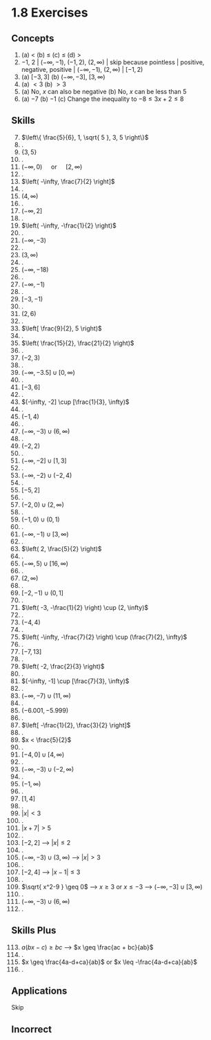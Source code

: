 # 1.8 Exercises

## Concepts

1. (a) $<$ (b) $\leq$ (c) $\leq$ (d) $>$
2. $-1$, $2$ | $(-\infty, -1)$, $(-1, 2)$, $(2, \infty)$ | skip because pointless | positive, negative, positive | $(-\infty, -1)$, $(2, \infty)$ | $[-1, 2)$
3. (a) $[-3, 3]$ (b) $(-\infty, -3]$, $[3, \infty)$
4. (a) $<3$ (b) $>3$
5. (a) No, $x$ can also be negative (b) No, $x$ can be less than $5$
6. (a) $-7$ (b) $-1$ (c) Change the inequality to $-8 \leq 3x+2 \leq 8$

## Skills

7. $\left\{  \frac{5}{6}, 1, \sqrt{ 5 }, 3, 5  \right\}$
8. .
9. $\{ 3, 5 \}$
10. .
11. $(-\infty, 0) \quad \text{ or } \quad [2, \infty)$
12. .
13. $\left( -\infty, \frac{7}{2} \right]$
14. .
15. $(4, \infty)$
16. .
17. $(-\infty, 2]$
18. .
19. $\left( -\infty, -\frac{1}{2} \right)$
20. .
21. $(-\infty, -3)$
22. .
23. $(3, \infty)$
24. .
25. $(-\infty, -18)$
26. .
27. $(-\infty, -1)$
28. .
29. $[-3, -1)$
30. .
31. $(2, 6)$
32. .
33. $\left[ \frac{9}{2}, 5 \right)$
34. .
35. $\left( \frac{15}{2}, \frac{21}{2} \right)$
36. .
37. $(-2, 3)$
38. .
39. $(-\infty, -3.5] \cup [0, \infty)$
40. .
41. $[-3, 6]$
42. .
43. $(-\infty, -2] \cup [\frac{1}{3}, \infty)$
44. .
45. $(-1, 4)$
46. .
47. $(-\infty, -3) \cup (6, \infty)$
48. .
49. $(-2, 2)$
50. .
51. $(-\infty, -2] \cup [1, 3]$
52. .
53. $(-\infty, -2) \cup (-2, 4)$
54. .
55. $[-5, 2]$
56. .
57. $(-2,0) \cup (2, \infty)$
58. .
59. $(-1, 0) \cup (0, 1)$
60. .
61. $(-\infty, -1) \cup [3, \infty)$
62. .
63. $\left( 2, \frac{5}{2} \right)$
64. .
65. $(-\infty,5) \cup [16, \infty)$
66. .
67. $(2, \infty)$
68. .
69. $[-2, -1) \cup (0, 1]$
70. .
71. $\left( -3, -\frac{1}{2} \right) \cup (2, \infty)$
72. .
73. $(-4, 4)$
74. .
75. $\left( -\infty, -\frac{7}{2} \right) \cup (\frac{7}{2}, \infty)$
76. .
77. $[-7, 13]$
78. .
79. $\left( -2, \frac{2}{3} \right)$
80. .
81. $(-\infty, -1] \cup [\frac{7}{3}, \infty)$
82. .
83. $(-\infty, -7) \cup (11, \infty)$
84. .
85. $(-6.001, -5.999)$
86. .
87. $\left[ -\frac{1}{2}, \frac{3}{2} \right]$
88. .
89. $x < \frac{5}{2}$
90. .
91. $[-4, 0] \cup [4, \infty)$
92. .
93. $(-\infty, -3) \cup (-2, \infty)$
94. .
95. $(-1, \infty)$
96. .
97. $[1, 4]$
98. .
99. $\lvert x \rvert < 3$
100. .
101. $\lvert x+7 \rvert > 5$
102. .
103. $[-2, 2]$ --> $\lvert x \rvert \leq 2$
104. .
105. $(-\infty, -3) \cup (3, \infty)$ --> $\lvert x \rvert > 3$
106. .
107. $[-2, 4]$ --> $\lvert x - 1 \rvert \leq 3$
108. .
109. $\sqrt{ x^2-9 } \geq 0$ --> $x \geq 3$ or $x \leq -3$ --> $(-\infty, -3] \cup [3, \infty)$
110. .
111. $(-\infty, -3) \cup (6, \infty)$
112. .

## Skills Plus

113. $a(bx-c) \geq bc$ --> $x \geq \frac{ac + bc}{ab}$
114. .
115. $x \geq \frac{4a-d+ca}{ab}$ or $x \leq -\frac{4a-d+ca}{ab}$
116. .

## Applications

Skip


## Incorrect

